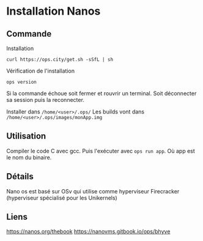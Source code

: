 # Installation Nanos

## Commande
Installation
```
curl https://ops.city/get.sh -sSfL | sh
```

Vérification de l'installation 
```
ops version
```
Si la commande échoue soit fermer et rouvrir un terminal. Soit déconnecter sa session puis la reconnecter.

Installer dans `/home/<user>/.ops/`
Les builds vont dans `/home/<user>/.ops/images/monApp.img`

## Utilisation
Compiler le code C avec gcc. Puis l'exécuter avec `ops run app`. Où app est le nom du binaire.

## Détails
Nano os est basé sur OSv qui utilise comme hyperviseur Firecracker (hyperviseur spécialisé pour les Unikernels)

## Liens
https://nanos.org/thebook
https://nanovms.gitbook.io/ops/bhyve


